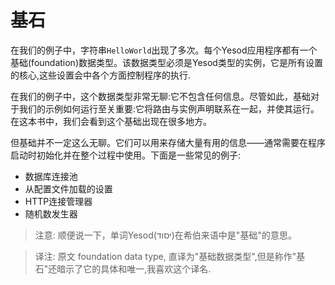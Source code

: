 # 基石

在我们的例子中，字符串`HelloWorld`出现了多次。每个Yesod应用程序都有一个基础(foundation)数据类型。该数据类型必须是Yesod类型的实例，它是所有设置的核心,这些设置会中各个方面控制程序的执行.

在我们的例子中，这个数据类型非常无聊:它不包含任何信息。尽管如此，基础对于我们的示例如何运行至关重要:它将路由与实例声明联系在一起，并使其运行。在这本书中，我们会看到这个基础出现在很多地方。

但基础并不一定这么无聊。它们可以用来存储大量有用的信息——通常需要在程序启动时初始化并在整个过程中使用。下面是一些常见的例子:

- 数据库连接池
- 从配置文件加载的设置
- HTTP连接管理器
- 随机数发生器

> 注意: 顺便说一下，单词Yesod(יסוד)在希伯来语中是"基础"的意思。

> 译注: 原文 foundation data type, 直译为"基础数据类型",但是称作"基石"还暗示了它的具体和唯一,我喜欢这个译名.
